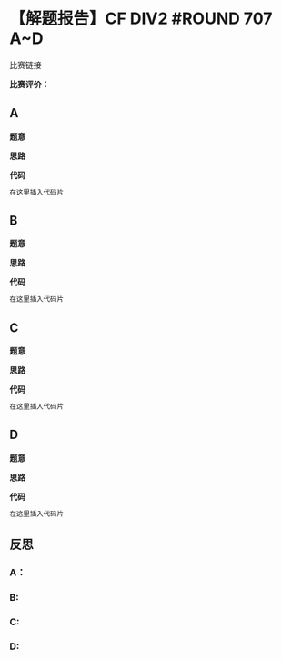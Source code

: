 ﻿# 【解题报告】CF DIV2 #ROUND 707 A~D
比赛链接

**比赛评价：**



## A
**题意**

**思路**

**代码**

```c++
在这里插入代码片
```

## B
**题意**

**思路**

**代码**

```c++
在这里插入代码片
```

## C
**题意**

**思路**

**代码**

```c++
在这里插入代码片
```

## D
**题意**

**思路**

**代码**

```c++
在这里插入代码片
```
## 反思
### A：
### B:
### C:
### D: